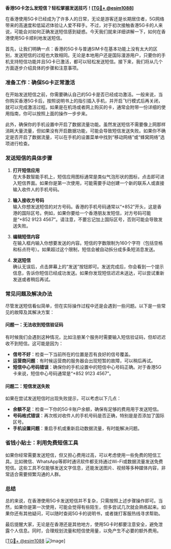 **香港5G卡怎么发短信？轻松掌握发送技巧！[[TG💪+ @esim1088](https://t.me/s/esim1088)]**

在香港使用5G卡已经成为了许多人的日常，无论是游客还是长期居住者，5G网络带来的高速度和低延迟体验让人爱不释手。不过，对于初次接触香港5G卡的人来说，可能会对如何正确发送短信感到疑惑。今天我们就来详细讲解一下，如何在香港使用5G卡顺利地发送短信。

首先，让我们明确一点：香港的5G卡与普通SIM卡在基本功能上没有太大的区别，发送短信的过程也大致相同。无论是本地用户还是国际漫游用户，只要你的手机支持短信功能并且5G卡已激活，都可以轻松发送短信。接下来，我们将从几个方面逐步介绍具体的步骤和注意事项。

### **准备工作：确保5G卡正常激活**

在开始发送短信之前，你需要确认自己的5G卡是否已经成功激活。一般来说，当你购买香港5G卡后，按照说明书上的指引插入手机，并开启飞行模式后再关闭，就可以完成激活过程。如果是在机场或者网上购买的卡，通常会附带一份详细的使用指南，你可以按照上面的操作一步步来。

此外，确保你的手机设置中开启了数据流量功能。虽然发送短信不需要像上网那样消耗大量流量，但如果没有开启数据功能，可能会导致短信发送失败。如果你不确定是否开启了数据流量，可以在手机的设置菜单中找到“移动网络”或“蜂窝网络”选项进行检查。

### **发送短信的具体步骤**

1. **打开短信应用**  
   在大多数智能手机上，短信应用图标通常是类似气泡形状的图标，点击即可进入短信界面。如果你是第一次使用，可能需要手动创建一个新的联系人或直接输入收件人的手机号码。

2. **输入接收方号码**  
   输入你想发送短信的对方号码。香港的手机号码通常以“+852”开头，这是香港的国际区号。例如，如果你要给一个香港朋友发短信，对方号码可能是“+852 9123 4567”。请注意，不要忘记加上国际区号，否则可能会导致发送失败。

3. **编辑短信内容**  
   在输入框内输入你想要发送的内容。短信的字数限制为160个字符（包括空格和标点符号）。如果超过这个限制，短信会被自动拆分成多条短消息发送。

4. **发送短信**  
   确认无误后，点击屏幕上的“发送”按钮即可。发送完成后，你会看到一个提示信息，告诉你短信已经成功发送。如果你发现短信迟迟未送达，可以尝试重新发送或者稍后再试。

### **常见问题及解决办法**

尽管发送短信看似简单，但在实际操作过程中还是会遇到一些问题。以下是一些常见的故障及其解决方案：

#### **问题一：无法收到短信验证码**
有时候我们会遇到这种情况，比如注册某个服务时需要输入短信验证码，但却迟迟收不到短信。这可能是因为：
- **信号不好**：检查一下当前所在的位置是否有良好的信号覆盖。
- **运营商问题**：有时候运营商的服务器会出现短暂的故障，可以稍后再试。
- **短信中心号码错误**：确保你的手机设置中的短信中心号码正确。对于香港5G卡来说，短信中心号码通常是“+852 9123 4567”。

#### **问题二：短信发送失败**
如果在尝试发送短信时出现失败提示，可以考虑以下几点：
- **余额不足**：检查一下你的5G卡账户余额，确保有足够的费用用于发送短信。
- **号码格式错误**：再次核对收件人的手机号码是否正确，特别是是否添加了国际区号。
- **手机设置问题**：重启手机或重新启动数据流量，有时能解决问题。

### **省钱小贴士：利用免费短信工具**

如果你经常需要发送短信，但又担心费用过高，可以考虑使用一些免费的短信工具。比如微信、WhatsApp等即时通讯软件都支持通过Wi-Fi或数据流量发送免费短信。这些工具不仅能够发送文字信息，还能发送图片、视频等多种媒体内容，非常适合需要频繁沟通的人群。

### **总结**

总的来说，在香港使用5G卡发送短信并不复杂，只需按照上述步骤操作即可。当然，如果你是第一次使用，可能会觉得有些陌生，但多尝试几次就会熟练起来。如果你还有其他疑问，可以随时查阅5G卡的说明书，或者拨打客服热线寻求帮助。

最后提醒大家，无论是在香港还是其他地方，使用5G卡时都要注意安全，避免泄露个人信息。同时，合理规划流量和短信使用量，以免产生不必要的额外费用。

[[TG💪+ @esim1088](https://t.me/s/esim1088) ![Image](https://i.postimg.cc/4NQfJmqS/Snipaste-2025-05-13-00-14-12.png)]
